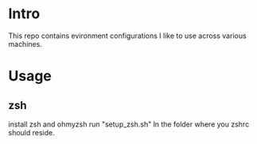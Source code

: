 # Intro
This repo contains evironment configurations I like to use across various machines.
# Usage
## zsh
install zsh and ohmyzsh
run "setup_zsh.sh" ln the folder where you zshrc should reside.
